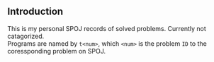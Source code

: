## Introduction

This is my personal SPOJ records of solved problems. Currently not catagorized.<br>
Programs are named by `t<num>`, which `<num>` is the problem `ID` to the coressponding problem on SPOJ.

